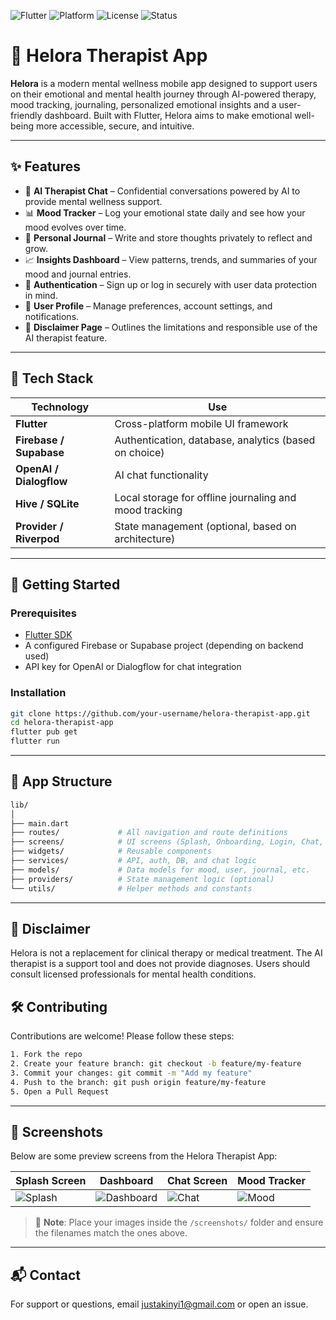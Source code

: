 ![Flutter](https://img.shields.io/badge/Flutter-3.x-blue?logo=flutter)
![Platform](https://img.shields.io/badge/Platform-Android%20%7C%20iOS-lightgrey)
![License](https://img.shields.io/badge/License-MIT-green)
![Status](https://img.shields.io/badge/Status-In_Development-orange)

# 🧠 Helora Therapist App

**Helora** is a modern mental wellness mobile app designed to support users on their emotional and mental health journey through AI-powered therapy, mood tracking, journaling, personalized emotional insights and a user-friendly dashboard. Built with Flutter, Helora aims to make emotional well-being more accessible, secure, and intuitive.

---

## ✨ Features

- 💬 **AI Therapist Chat** – Confidential conversations powered by AI to provide mental wellness support.
- 📊 **Mood Tracker** – Log your emotional state daily and see how your mood evolves over time.
- 📓 **Personal Journal** – Write and store thoughts privately to reflect and grow.
- 📈 **Insights Dashboard** – View patterns, trends, and summaries of your mood and journal entries.
- 🔐 **Authentication** – Sign up or log in securely with user data protection in mind.
- 👤 **User Profile** – Manage preferences, account settings, and notifications.
- 📜 **Disclaimer Page** – Outlines the limitations and responsible use of the AI therapist feature.

---

## 🧩 Tech Stack

| Technology | Use |
|------------|-----|
| **Flutter** | Cross-platform mobile UI framework |
| **Firebase / Supabase** | Authentication, database, analytics (based on choice) |
| **OpenAI / Dialogflow** | AI chat functionality |
| **Hive / SQLite** | Local storage for offline journaling and mood tracking |
| **Provider / Riverpod** | State management (optional, based on architecture) |

---

## 🚀 Getting Started

### Prerequisites

- [Flutter SDK](https://docs.flutter.dev/get-started/install)
- A configured Firebase or Supabase project (depending on backend used)
- API key for OpenAI or Dialogflow for chat integration

### Installation

```bash
git clone https://github.com/your-username/helora-therapist-app.git
cd helora-therapist-app
flutter pub get
flutter run
```
---

## 📱 App Structure
```bash
lib/
│
├── main.dart
├── routes/             # All navigation and route definitions
├── screens/            # UI screens (Splash, Onboarding, Login, Chat, etc.)
├── widgets/            # Reusable components
├── services/           # API, auth, DB, and chat logic
├── models/             # Data models for mood, user, journal, etc.
├── providers/          # State management logic (optional)
└── utils/              # Helper methods and constants
```
---

## 🔐 Disclaimer

Helora is not a replacement for clinical therapy or medical treatment. The AI therapist is a support tool and does not provide diagnoses. Users should consult licensed professionals for mental health conditions.

## 🛠️ Contributing
Contributions are welcome! Please follow these steps:
```bash
1. Fork the repo
2. Create your feature branch: git checkout -b feature/my-feature
3. Commit your changes: git commit -m "Add my feature"
4. Push to the branch: git push origin feature/my-feature
5. Open a Pull Request
   ```
---

## 📸 Screenshots

Below are some preview screens from the Helora Therapist App:

| Splash Screen | Dashboard | Chat Screen | Mood Tracker |
|---------------|-----------|-------------|---------------|
| ![Splash](screenshots/splash.png) | ![Dashboard](screenshots/dashboard.png) | ![Chat](screenshots/chat.png) | ![Mood](screenshots/mood_tracker.png) |

> 📁 **Note**: Place your images inside the `/screenshots/` folder and ensure the filenames match the ones above.

---

## 📬 Contact
For support or questions, email justakinyi1@gmail.com or open an issue.
